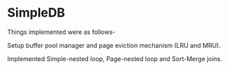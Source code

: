 # SimpleDB

Things implemented were as follows-

Setup buffer pool manager and page eviction mechanism (LRU and MRU). 

Implemented Simple-nested loop, Page-nested loop and Sort-Merge joins.
